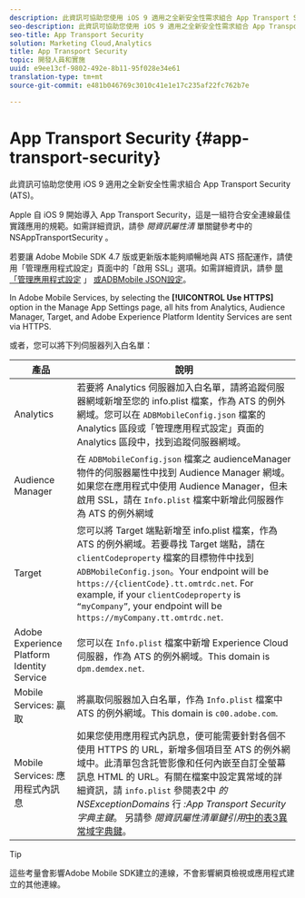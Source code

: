 ```yaml
---
description: 此資訊可協助您使用 iOS 9 適用之全新安全性需求組合 App Transport Security (ATS)。
seo-description: 此資訊可協助您使用 iOS 9 適用之全新安全性需求組合 App Transport Security (ATS)。
seo-title: App Transport Security
solution: Marketing Cloud,Analytics
title: App Transport Security
topic: 開發人員和實施
uuid: e9ee13cf-9802-492e-8b11-95f028e34e61
translation-type: tm+mt
source-git-commit: e481b046769c3010c41e1e17c235af22fc762b7e

---
```



# App Transport Security {#app-transport-security}

此資訊可協助您使用 iOS 9 適用之全新安全性需求組合 App Transport Security (ATS)。

Apple 自 iOS 9 開始導入 App Transport Security，這是一組符合安全連線最佳實踐應用的規範。如需詳細資訊，請參 *閱資訊屬性清* 單關鍵參考中的NSAppTransportSecurity [](https://developer.apple.com/library/prerelease/ios/technotes/App-Transport-Security-Technote/)。

若要讓 Adobe Mobile SDK 4.7 版或更新版本能夠順暢地與 ATS 搭配運作，請使用「管理應用程式設定」頁面中的「啟用 SSL」選項。如需詳細資訊，請參 [閱「管理應用程式設定](/help/using/c-manage-app-settings/c-manage-app-settings.md) 」 [或ADBMobile JSON設定](/help/ios/configuration/json-config/json-config.md)。

In Adobe Mobile Services, by selecting the **[!UICONTROL Use HTTPS]** option in the Manage App Settings page, all hits from Analytics, Audience Manager, Target, and Adobe Experience Platform Identity Services are sent via HTTPS.

或者，您可以將下列伺服器列入白名單：

| 產品 | 說明 |
|--- |--- |
| Analytics | 若要將 Analytics 伺服器加入白名單，請將追蹤伺服器網域新增至您的 info.plist 檔案，作為 ATS 的例外網域。您可以在 `ADBMobileConfig.json` 檔案的 Analytics 區段或「管理應用程式設定」頁面的 Analytics 區段中，找到追蹤伺服器網域。 |
| Audience Manager | 在 `ADBMobileConfig.json` 檔案之 audienceManager 物件的伺服器屬性中找到 Audience Manager 網域。如果您在應用程式中使用 Audience Manager，但未啟用 SSL，請在 `Info.plist` 檔案中新增此伺服器作為 ATS 的例外網域 |
| Target | 您可以將 Target 端點新增至 info.plist 檔案，作為 ATS 的例外網域。若要尋找 Target 端點，請在 `clientCodeproperty` 檔案的目標物件中找到 `ADBMobileConfig.json`。Your endpoint will be `https://{clientCode}.tt.omtrdc.net`.  For example, if your `clientCodeproperty` is `“myCompany”`, your endpoint will be `https://myCompany.tt.omtrdc.net`. |
| Adobe Experience Platform Identity Service | 您可以在 `Info.plist` 檔案中新增 Experience Cloud 伺服器，作為 ATS 的例外網域。This domain is `dpm.demdex.net`. |
| Mobile Services: 贏取 | 將贏取伺服器加入白名單，作為 `Info.plist` 檔案中 ATS 的例外網域。This domain is `c00.adobe.com`. |
| Mobile Services: 應用程式內訊息 | 如果您使用應用程式內訊息，便可能需要針對各個不使用 HTTPS 的 URL，新增多個項目至 ATS 的例外網域中。此清單包含託管影像和任何內嵌至自訂全螢幕訊息 HTML 的 URL。有關在檔案中設定異常域的詳細資訊，請 `info.plist` 參閱表2中 *的NSExceptionDomains* 行 *:App Transport Security字典主鍵*。 另請參 *閱資訊屬性清單鍵引用*[中的表3異常域字典鍵](https://developer.apple.com/library/prerelease/ios/technotes/App-Transport-Security-Technote/)。 |

>[!TIP]
>
>這些考量會影響Adobe Mobile SDK建立的連線，不會影響網頁檢視或應用程式建立的其他連線。

